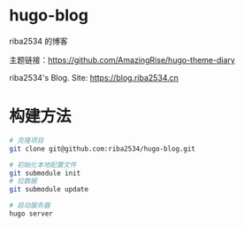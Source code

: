 # hugo-blog

riba2534 的博客


主题链接：https://github.com/AmazingRise/hugo-theme-diary

riba2534's Blog.  Site: https://blog.riba2534.cn



# 构建方法

```bash
# 克隆项目
git clone git@github.com:riba2534/hugo-blog.git

# 初始化本地配置文件
git submodule init
# 拉数据
git submodule update

# 启动服务器
hugo server
```
